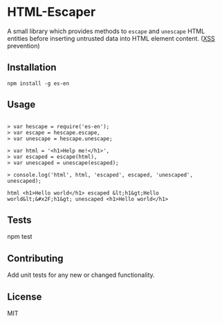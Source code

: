 HTML-Escaper
===================

A small library which provides methods to `escape` and `unescape` HTML entities before inserting untrusted data into HTML element content. ([XSS](https://www.owasp.org/index.php/XSS_(Cross_Site_Scripting)_Prevention_Cheat_Sheet) prevention)

## Installation

  ```
  npm install -g es-en

  ```

## Usage
  
  ```

  > var hescape = require('es-en');
  > var escape = hescape.escape,
  > var unescape = hescape.unescape;

  > var html = '<h1>Help me!</h1>',
  > var escaped = escape(html),
  > var unescaped = unescape(escaped);

  > console.log('html', html, 'escaped', escaped, 'unescaped', unescaped);
  
  html <h1>Hello world</h1> escaped &lt;h1&gt;Hello world&lt;&#x2F;h1&gt; unescaped <h1>Hello world</h1>

  ```

## Tests

  npm test

## Contributing
	
Add unit tests for any new or changed functionality.

## License

MIT
